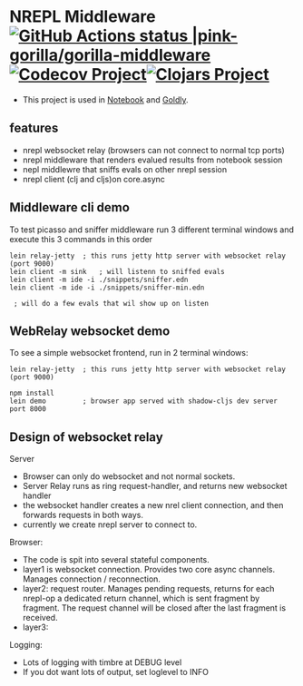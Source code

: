 # NREPL Middleware [![GitHub Actions status |pink-gorilla/gorilla-middleware](https://github.com/pink-gorilla/nrepl-middleware/workflows/CI/badge.svg)](https://github.com/pink-gorilla/nrepl-middleware/actions?workflow=CI)[![Codecov Project](https://codecov.io/gh/pink-gorilla/nrepl-middleware/branch/master/graph/badge.svg)](https://codecov.io/gh/pink-gorilla/nrepl-middleware)[![Clojars Project](https://img.shields.io/clojars/v/org.pinkgorilla/nrepl-middleware.svg)](https://clojars.org/org.pinkgorilla/nrepl-middleware)

- This project is used in [Notebook](https://github.com/pink-gorilla/gorilla-notebook) and [Goldly](https://github.com/pink-gorilla/goldly).

## features
- nrepl websocket relay (browsers can not connect to normal tcp ports)
- nrepl middleware that renders evalued results from notebook session
- nepl middlewre that sniffs evals on other nrepl session
- nrepl client (clj and cljs)on core.async

## Middleware cli demo

To test picasso and sniffer middleware run 3 different terminal windows
and execute this 3 commands in this order

```
lein relay-jetty  ; this runs jetty http server with websocket relay (port 9000)
lein client -m sink   ; will listenn to sniffed evals
lein client -m ide -i ./snippets/sniffer.edn 
lein client -m ide -i ./snippets/sniffer-min.edn

 ; will do a few evals that wil show up on listen
```

## WebRelay websocket demo

To see a simple websocket frontend, run in 2 terminal windows:

```
lein relay-jetty  ; this runs jetty http server with websocket relay (port 9000)
```

```
npm install
lein demo         ; browser app served with shadow-cljs dev server port 8000
```



## Design of websocket relay

Server
- Browser can only do websocket and not normal sockets.
- Server Relay runs as ring request-handler, and returns new websocket handler
- the websocket handler creates a new nrel client connection, and then
  forwards requests in both ways.
- currently we create nrepl server to connect to.

Browser:
- The code is spit into several stateful components.
- layer1 is websocket connection. Provides two core async channels.
  Manages connection / reconnection.
- layer2: request router. Manages pending requests, returns for each nrepl-op
  a dedicated return channel, which is sent fragment by fragment. 
  The request channel will be closed after the last fragment is received. 
- layer3:    

Logging:
- Lots of logging with timbre at DEBUG level
- If you dot want lots of output, set loglevel to INFO
